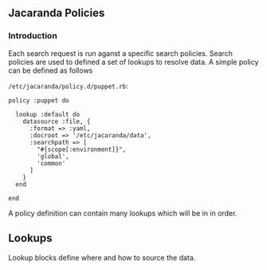 ## Jacaranda Policies ##

### Introduction ###

Each search request is run aganst a specific search policies.  Search policies are used to defined a set of lookups to resolve data.  A simple policy can be defined as follows

`/etc/jacaranda/policy.d/puppet.rb`:

    policy :puppet do
    
      lookup :default do
        datasource :file, {
          :format => :yaml,
          :docroot => '/etc/jacaranda/data',
          :searchpath => [
            "#{scope[:environment]}",
            'global',
            'common'
          ]
        }
      end
    
    end

A policy definition can contain many lookups which will be in in order.

## Lookups ##

Lookup blocks define where and how to source the data.  

 
